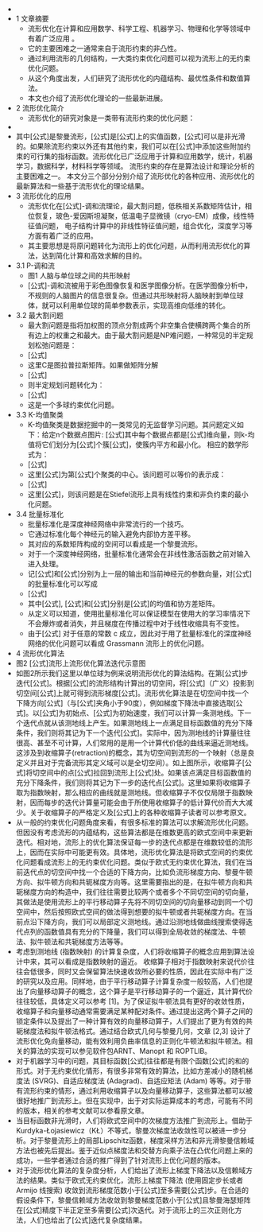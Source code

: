 -
- 1 文章摘要
	- 流形优化在计算和应用数学、科学工程、机器学习、物理和化学等领域中有着广泛应用  。
	- 它的主要困难之一通常来自于流形约束的非凸性。
	- 通过利用流形的几何结构，一大类约束优化问题可以视为流形上的无约束优化问题。
	- 从这个角度出发，人们研究了流形优化的内蕴结构、最优性条件和数值算法。
	- 本文也介绍了流形优化理论的一些最新进展。
- 2 流形优化简介
	- 流形优化的研究对象是一类带有流形约束的优化问题：
-
- 其中[公式]是黎曼流形，[公式]是[公式]上的实值函数，[公式]可以是非光滑的。如果除流形约束以外还有其他约束，我们可以在[公式]中添加这些附加约束的可行集的指标函数。流形优化已广泛应用于计算和应用数学，统计，机器学习，数据科学，材料科学等领域。 流形约束的存在是算法设计和理论分析的主要困难之一。 本文分三个部分分别介绍了流形优化的各种应用、流形优化的最新算法和一些基于流形优化的理论结果。
- 3 流形优化的应用
	- 流形优化在[公式]-调和流理论，最大割问题，低秩相关系数矩阵估计，相位恢复，玻色-爱因斯坦凝聚，低温电子显微镜（cryo-EM）成像，线性特征值问题， 电子结构计算中的非线性特征值问题，组合优化，深度学习等方面有着广泛的应用。
	- 其主要思想是将原问题转化为流形上的优化问题，从而利用流形优化的算法，达到简化计算和高效求解的目的。
- 3.1 P-调和流
	- 图1 人脑与单位球之间的共形映射
	- [公式]-调和流被用于彩色图像恢复和医学图像分析。在医学图像分析中，不规则的人脑图片的信息很复杂。但通过共形映射将人脑映射到单位球体，就可以利用单位球的简单参数表示，实现高维向低维的转化。
- 3.2 最大割问题
	- 最大割问题是指将加权图的顶点分割成两个非空集合使横跨两个集合的所有边上的权重之和最大。由于最大割问题是NP难问题，一种常见的半定规划松弛问题是：
	- [公式]
	- 这里C是图拉普拉斯矩阵。如果做矩阵分解
	- [公式]
	- 则半定规划问题转化为：
	- [公式]
	- 这是一个多球约束优化问题。
- 3.3 K-均值聚类
	- K-均值聚类是数据挖掘中的一类常见的无监督学习问题。其问题定义如下：给定n个数据点图片: [公式]其中每个数据点都是[公式]维向量，则k-均值将它们划分为[公式]个簇[公式]，使簇内平方和最小化。 相应的数学形式为：
	- [公式]
	- 这里[公式]为第[公式]个聚类的中心。该问题可以等价的表示成：
	- [公式]
	- 这里[公式]，则该问题是在Stiefel流形上具有线性约束和非负约束的最小化问题。
- 3.4 批量标准化
	- 批量标准化是深度神经网络中非常流行的一个技巧。
	- 它通过标准化每个神经元的输入避免内部协方差平移。
	- 其对应的系数矩阵构成的空间可以看成是一个黎曼流形。
	- 对于一个深度神经网络，批量标准化通常会在非线性激活函数之前对输入进入处理。
	- 记[公式]和[公式]分别为上一层的输出和当前神经元的参数向量，对[公式]的批量标准化可以写成
	- [公式]
	- 其中[公式], [公式]和[公式]分别是[公式]的均值和协方差矩阵。
	- 从定义可以知道，使用批量标准化可以保证模型在使用大的学习率情况下不会爆炸或者消失，并且梯度在传播过程中对于线性收缩具有不变性。
	- 由于[公式] 对于任意的常数 c 成立，因此对于用了批量标准化的深度神经网络的优化问题可以看成 Grassmann 流形上的优化问题。
- 4 流形优化算法
- 图2 [公式]流形上流形优化算法迭代示意图
- 如图2所示我们这里以单位球为例来说明流形优化的算法结构。在第[公式]步迭代[公式]。根据[公式]的流形结构计算出的切空间，将[公式]（广义）投影到切空间[公式]上就可得到流形梯度[公式]。流形优化算法是在切空间中找一个下降方向[公式]（与[公式]夹角小于90度），例如梯度下降法中直接选取[公式]。以[公式]为初始点、[公式]为初始速度，我们可以计算一条测地线。下一个迭代点就从该测地线上产生。如果测地线上一点满足目标函数值的充分下降条件，我们则将其记为下一个迭代[公式]。实际中，因为测地线的计算量往往很高、甚至不可计算，人们常用的是用一个计算代价低的曲线来逼近测地线。这涉及到收缩算子(retraction)的概念，其为切空间到流形的一个映射（总是良定义并且对于完备流形其定义域可以是全切空间）。如上图所示，收缩算子[公式]将切空间中的点[公式]拉回到流形上[公式]处。如果该点满足目标函数值的充分下降条件，我们则将其记为下一步的迭代点[公式]。这里如果将收缩算子取为指数映射，那么相应的曲线就是测地线。但收缩算子不仅仅局限于指数映射，因而每步的迭代计算量可能会由于所使用收缩算子的低计算代价而大大减少。关于收缩算子的严格定义及[公式]上的各种收缩算子读者可以参考原文。
- 从一般的约束优化问题角度来看，有很多标准的算法可以求解流形优化问题。但因没有考虑流形的内蕴结构，这些算法都是在维数更高的欧式空间中来更新迭代。相对地，流形上的优化算法保证每一步的迭代点都是在维数较低的流形上，因而在实际中可能更有效。具体地，流形优化算法是将欧式空间的约束优化问题看成流形上的无约束优化问题。类似于欧式无约束优化算法，我们在当前迭代点的切空间中找一个合适的下降方向，比如负流形梯度方向、黎曼牛顿方向、拟牛顿方向和共轭梯度方向等。这里需要指出的是，在拟牛顿方向和共轭梯度方向的构造中，我们往往需要比较两个或者多个不同切空间的切向量，其做法是使用流形上的平行移动算子先将不同切空间的切向量移动到同一个切空间中，然后按照欧式空间的做法得到想要的拟牛顿或者共轭梯度方向。在当前点沿下降方向，我们可以局部定义测地线。通过沿测地线做曲线搜索使得迭代点列的函数值具有充分的下降量，我们可以得到全局收敛的梯度法、牛顿法、拟牛顿法和共轭梯度方法等等。
- 考虑到测地线 (指数映射) 的计算复杂度，人们将收缩算子的概念应用到算法设计中来，其可以看成是指数映射的逼近。 收缩算子相对于指数映射来说代价往往会低很多，同时又会保留算法快速收敛所必要的性质，因此在实际中有广泛的研究以及应用。同样地，由于平行移动算子计算复杂度一般较高，人们也提出了向量移动算子的概念，这个算子是平行移动算子的一个逼近，其计算代价往往较低，具体定义可以参考 [1]。为了保证拟牛顿法具有更好的收敛性质，收缩算子和向量移动通常需要满足某种配对条件。通过提出这两个算子之间的锁定条件以及提出了一种计算有效的向量移动算子，人们提出了更为有效的共轭梯度法和拟牛顿法格式。通过结合欧式几何与黎曼几何，文章 [2,3] 设计了流形优化免向量移动，能有效利用负曲率信息的正则化牛顿法和拟牛顿法。相关的算法的实现可以参见软件包ARNT、Manopt 和 ROPTLIB。
- 对于机器学习中的问题，其目标函数[公式]往往都是有限个函数[公式]的和的形式。对于无约束优化情形，有很多非常有效的算法，比如方差减小的随机梯度法 (SVRG)、自适应梯度法 (Adagrad)、自适应矩法 (Adam) 等等。对于带有流形约束的情形，通过利用收缩算子以及向量移动算子，这些算法都可以被很好地推广到流形上。但在实现中，出于对实际运算成本的考虑，可能有不同的版本，相关的参考文献可以参看原文章。
- 当目标函数非光滑时，人们将欧式空间中的次梯度方法推广到流形上。借助于Kurdyka-Łojasiewicz（KŁ）不等式，黎曼次梯度法收敛性可以被进一步分析。对于黎曼流形上的局部Lipschitz函数，梯度采样方法和非光滑黎曼信赖域方法也被先后提出。鉴于近似点梯度法和交替方向乘子法在凸优化问题上来的成功，一些学者通过合适的推广得到了针对流形上优化问题的版本。
- 对于流形优化算法的复杂度分析，人们给出了流形上梯度下降法以及信赖域方法的结果。类似于欧式无约束优化，流形上梯度下降法 (使用固定步长或者 Armijo 线搜索) 收敛到流形梯度范数小于[公式]至多需要[公式]步。在合适的假设条件下，黎曼信赖域方法收敛到黎曼梯度范数小于[公式]且黎曼海瑟矩阵在[公式]精度下半正定至多需要[公式]次迭代。对于流形上的三次正则化方法，人们也给出了[公式]迭代复杂度结果。